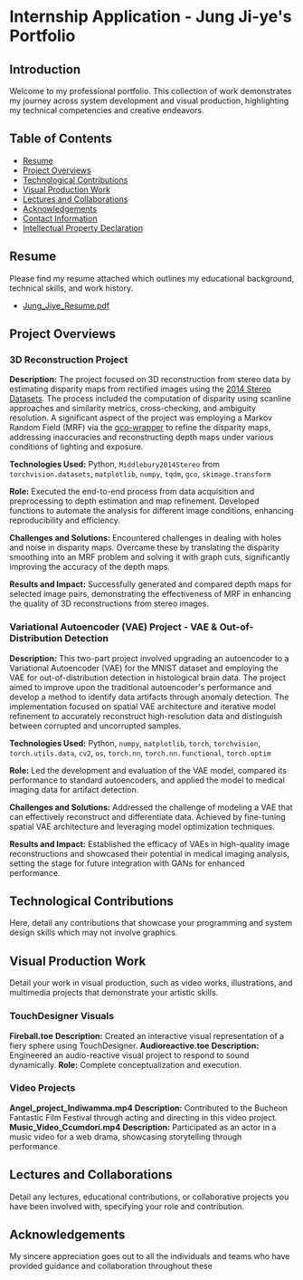 # Internship Application - Jung Ji-ye's Portfolio

## Introduction
Welcome to my professional portfolio. This collection of work demonstrates my journey across system development and visual production, highlighting my technical competencies and creative endeavors.

## Table of Contents
- [Resume](#resume)
- [Project Overviews](#project-overviews)
- [Technological Contributions](#technological-contributions)
- [Visual Production Work](#visual-production-work)
- [Lectures and Collaborations](#lectures-and-collaborations)
- [Acknowledgements](#acknowledgements)
- [Contact Information](#contact-information)
- [Intellectual Property Declaration](#intellectual-property-declaration)

## Resume
Please find my resume attached which outlines my educational background, technical skills, and work history.
- [Jung_Jiye_Resume.pdf](#)

## Project Overviews

### 3D Reconstruction Project
**Description:** The project focused on 3D reconstruction from stereo data by estimating disparity maps from rectified images using the [2014 Stereo Datasets](https://vision.middlebury.edu/stereo/data/scenes2014/). The process included the computation of disparity using scanline approaches and similarity metrics, cross-checking, and ambiguity resolution. A significant aspect of the project was employing a Markov Random Field (MRF) via the [gco-wrapper](https://github.com/Borda/pyGCO) to refine the disparity maps, addressing inaccuracies and reconstructing depth maps under various conditions of lighting and exposure.

**Technologies Used:** Python, `Middlebury2014Stereo` from `torchvision.datasets`, `matplotlib`, `numpy`, `tqdm`, `gco`, `skimage.transform`

**Role:** Executed the end-to-end process from data acquisition and preprocessing to depth estimation and map refinement. Developed functions to automate the analysis for different image conditions, enhancing reproducibility and efficiency.

**Challenges and Solutions:** Encountered challenges in dealing with holes and noise in disparity maps. Overcame these by translating the disparity smoothing into an MRF problem and solving it with graph cuts, significantly improving the accuracy of the depth maps.

**Results and Impact:** Successfully generated and compared depth maps for selected image pairs, demonstrating the effectiveness of MRF in enhancing the quality of 3D reconstructions from stereo images.

### Variational Autoencoder (VAE) Project - VAE & Out-of-Distribution Detection
**Description:** This two-part project involved upgrading an autoencoder to a Variational Autoencoder (VAE) for the MNIST dataset and employing the VAE for out-of-distribution detection in histological brain data. The project aimed to improve upon the traditional autoencoder's performance and develop a method to identify data artifacts through anomaly detection. The implementation focused on spatial VAE architecture and iterative model refinement to accurately reconstruct high-resolution data and distinguish between corrupted and uncorrupted samples.

**Technologies Used:** Python, `numpy`, `matplotlib`, `torch`, `torchvision`, `torch.utils.data`, `cv2`, `os`, `torch.nn`, `torch.nn.functional`, `torch.optim`

**Role:** Led the development and evaluation of the VAE model, compared its performance to standard autoencoders, and applied the model to medical imaging data for artifact detection.

**Challenges and Solutions:** Addressed the challenge of modeling a VAE that can effectively reconstruct and differentiate data. Achieved by fine-tuning spatial VAE architecture and leveraging model optimization techniques.

**Results and Impact:** Established the efficacy of VAEs in high-quality image reconstructions and showcased their potential in medical imaging analysis, setting the stage for future integration with GANs for enhanced performance.

## Technological Contributions
Here, detail any contributions that showcase your programming and system design skills which may not involve graphics.

## Visual Production Work
Detail your work in visual production, such as video works, illustrations, and multimedia projects that demonstrate your artistic skills.

### TouchDesigner Visuals
**Fireball.toe**
**Description:** Created an interactive visual representation of a fiery sphere using TouchDesigner.
**Audioreactive.toe**
**Description:** Engineered an audio-reactive visual project to respond to sound dynamically.
**Role:** Complete conceptualization and execution.

### Video Projects
**Angel_project_Indiwamma.mp4**
**Description:** Contributed to the Bucheon Fantastic Film Festival through acting and directing in this video project.
**Music_Video_Ccumdori.mp4**
**Description:** Participated as an actor in a music video for a web drama, showcasing storytelling through performance.

## Lectures and Collaborations
Detail any lectures, educational contributions, or collaborative projects you have been involved with, specifying your role and contribution.

## Acknowledgements
My sincere appreciation goes out to all the individuals and teams who have provided guidance and collaboration throughout these
